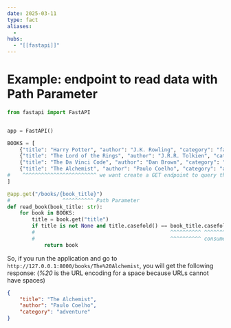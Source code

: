 ```yaml
---
date: 2025-03-11
type: fact
aliases:
  -
hubs:
  - "[[fastapi]]"
---
```


# Example: endpoint to read data with Path Parameter

```py
from fastapi import FastAPI


app = FastAPI()

BOOKS = [
    {"title": "Harry Potter", "author": "J.K. Rowling", "category": "fantasy"},
    {"title": "The Lord of the Rings", "author": "J.R.R. Tolkien", "category": "fantasy"},
    {"title": "The Da Vinci Code", "author": "Dan Brown", "category": "thriller"},
    {"title": "The Alchemist", "author": "Paulo Coelho", "category": "adventure"},
#    ^^^^^^^^^^^^^^^^^^^^^^^^ we want create a GET endpoint to query the specific book by title
]

@app.get("/books/{book_title}")
#                 ^^^^^^^^^^ Path Parameter
def read_book(book_title: str):
    for book in BOOKS:
        title = book.get("title")
        if title is not None and title.casefold() == book_title.casefold():
        #                                            ^^^^^^^^^^ ^^^^^^^^ stronger .lower() method to remove case sensitivity
        #                                            ^^^^^^^^^^ consume the path parameter to get the specific book 
            return book

```

So, if you run the application and go to `http://127.0.0.1:8000/books/The%20Alchemist`, you will get the following response:
(*%20* is the URL encoding for a space because URLs cannot have spaces)

```json
{
    "title": "The Alchemist",
    "author": "Paulo Coelho",
    "category": "adventure"
}
```
